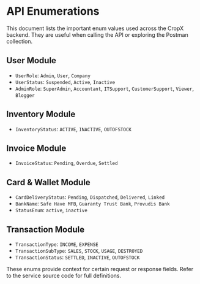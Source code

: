 # API Enumerations

This document lists the important enum values used across the CropX backend. They are useful when calling the API or exploring the Postman collection.

## User Module
- `UserRole`: `Admin`, `User`, `Company`
- `UserStatus`: `Suspended`, `Active`, `Inactive`
- `AdminRole`: `SuperAdmin`, `Accountant`, `ITSupport`, `CustomerSupport`, `Viewer`, `Blogger`

## Inventory Module
- `InventoryStatus`: `ACTIVE`, `INACTIVE`, `OUTOFSTOCK`

## Invoice Module
- `InvoiceStatus`: `Pending`, `Overdue`, `Settled`

## Card & Wallet Module
- `CardDeliveryStatus`: `Pending`, `Dispatched`, `Delivered`, `Linked`
- `BankName`: `Safe Have MFB`, `Guaranty Trust Bank`, `Provudis Bank`
- `StatusEnum`: `active`, `inactive`

## Transaction Module
- `TransactionType`: `INCOME`, `EXPENSE`
- `TransactionSubType`: `SALES`, `STOCK`, `USAGE`, `DESTROYED`
- `TransactionStatus`: `SETTLED`, `INACTIVE`, `OUTOFSTOCK`

These enums provide context for certain request or response fields. Refer to the service source code for full definitions.

